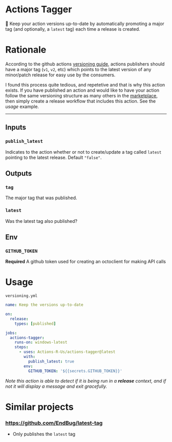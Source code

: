 # Actions Tagger
:speedboat: Keep your action versions up-to-date by automatically promoting a major tag (and optionally, a `latest` tag) each time a release is created.

# Rationale
According to the github actions [versioning guide](https://github.com/actions/toolkit/blob/master/docs/action-versioning.md#versioning), actions publishers should have a major tag (`v1`, `v2`, etc) which points to the latest version of any minor/patch release for easy use by the consumers.

I found this process quite tedious, and repetetive and that is why this action exists. If you have published an action and would like to have your action follow the same versioning structure as many others in the [marketplace](https://github.com/marketplace?type=actions), then simply create a release workflow that includes this action. See the _usage_ example.

---
## Inputs

### `publish_latest`

Indicates to the action whether or not to create/update a tag called `latest` pointing to the latest release. Default `"false"`.

## Outputs

### `tag`

The major tag that was published.

### `latest`

Was the latest tag also published?

## Env

### `GITHUB_TOKEN`

**Required** A github token used for creating an octoclient for making API calls

# Usage

`versioning.yml`
```yaml
name: Keep the versions up-to-date

on:
  release:
    types: [published]

jobs:
  actions-tagger:
    runs-on: windows-latest
    steps:
      - uses: Actions-R-Us/actions-tagger@latest
        with:
          publish_latest: true
        env:
          GITHUB_TOKEN: '${{secrets.GITHUB_TOKEN}}'
```

_Note this action is able to detect if it is being run in a **release** context, and if not it will display a message and exit gracefully._

# Similar projects

### https://github.com/EndBug/latest-tag
- Only publishes the `latest` tag
